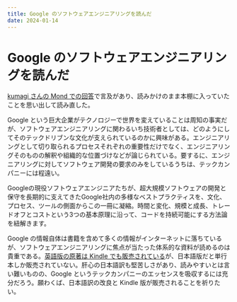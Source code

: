```yaml
---
title: Google のソフトウェアエンジニアリングを読んだ
date: 2024-01-14
---
```


# Google のソフトウェアエンジニアリングを読んだ

[kumagi さんの Mond での回答](https://mond.how/topics/5i49gd7avszd8zd)で言及があり、読みかけのまま本棚に入っていたことを思い出して読み直した。

Google という巨大企業がテクノロジーで世界を変えていることは周知の事実だが、ソフトウェアエンジニアリングに関わるいち技術者としては、どのようにしてそのテックドリブンな文化が支えられているのかに興味がある。エンジニアリングとして切り取られるプロセスそれぞれの重要性だけでなく、エンジニアリングそのものの解釈や組織的な位置づけなどが論じられている。要するに、エンジニアリングに対してソフトウェア開発の要求のみをしているうちは、テックカンパニーには程遠い。

<affiliate-link
  src="https://m.media-amazon.com/images/I/61Gx3rNo4LL._SL1280_.jpg"
  href="https://www.amazon.co.jp/dp/4873119650/"
  tag="1000ch-22"
  title="Googleのソフトウェアエンジニアリング ―持続可能なプログラミングを支える技術、文化、プロセス">
  Googleの現役ソフトウェアエンジニアたちが、超大規模ソフトウェアの開発と保守を長期的に支えてきたGoogle社内の多様なベストプラクティスを、文化、プロセス、ツールの側面からこの一冊に凝縮。時間と変化、規模と成長、トレードオフとコストという3つの基本原理に沿って、コードを持続可能にする方法論を紐解きます。
</affiliate-link>

Google の情報自体は書籍を含めて多くの情報がインターネットに落ちているが、ソフトウェアエンジニアリングに焦点が当たった体系的な資料が読めるのは貴重である。[英語版の原著は Kindle でも販売されている](https://www.amazon.co.jp/dp/B0859PF5HB)が、日本語版だと単行本しか販売されていない。肝心の日本語訳も堅苦しさがあり、読みやすいとは言い難いものの、Google というテックカンパニーのエッセンスを吸収するには充分だろう。願わくば、日本語訳の改良と Kindle 版が販売されることを祈りたい。

